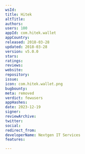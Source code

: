 ```yaml
---
wsId: 
title: Hitek
altTitle: 
authors: 
users: 100
appId: com.hitek.wallet
appCountry: 
released: 2018-03-28
updated: 2018-03-28
version: v5.0.0
stars: 
ratings: 
reviews: 
website: 
repository: 
issue: 
icon: com.hitek.wallet.png
bugbounty: 
meta: removed
verdict: fewusers
appHashes: 
date: 2023-12-19
signer: 
reviewArchive: 
twitter: 
social: 
redirect_from: 
developerName: Nextgen IT Services
features: 

---
```



